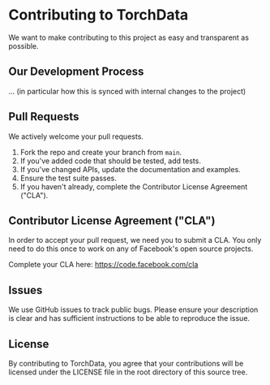 # Contributing to TorchData
We want to make contributing to this project as easy and transparent as
possible.

## Our Development Process
... (in particular how this is synced with internal changes to the project)

## Pull Requests
We actively welcome your pull requests.

1. Fork the repo and create your branch from `main`.
2. If you've added code that should be tested, add tests.
3. If you've changed APIs, update the documentation and examples.
4. Ensure the test suite passes.
5. If you haven't already, complete the Contributor License Agreement ("CLA").

## Contributor License Agreement ("CLA")
In order to accept your pull request, we need you to submit a CLA. You only need
to do this once to work on any of Facebook's open source projects.

Complete your CLA here: <https://code.facebook.com/cla>

## Issues
We use GitHub issues to track public bugs. Please ensure your description is
clear and has sufficient instructions to be able to reproduce the issue.

## License
By contributing to TorchData, you agree that your contributions will be licensed
under the LICENSE file in the root directory of this source tree.